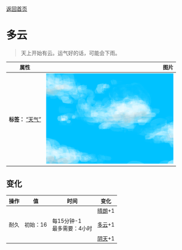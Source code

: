 [返回首页](index.md)  
# 多云  
> 天上开始有云。运气好的话，可能会下雨。  
  
  属性  |   图片   
 ----  |  ----:   
 **标签：**	[“天气”](tag_Weather.md)  |  ![](Sprite/WeatherPartiallyCloudy_0.png)   
  
## 变化  
操作  |  值  |  时间  |  变化  
----  |  ----  |  ----  |  ----  
耐久  |  初始：16  |  每15分钟-1<br>最多需要：4小时  |  [晴朗](TropicalIsland_Clear.md)+1 <br><br>[多云](TropicalIsland_PartiallyCloudy.md)+1 <br><br>[阴天](TropicalIsland_Cloudy.md)+1   
